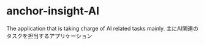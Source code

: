 # anchor-insight-AI
The application that is taking charge of AI related tasks mainly. 主にAI関連のタスクを担当するアプリケーション
